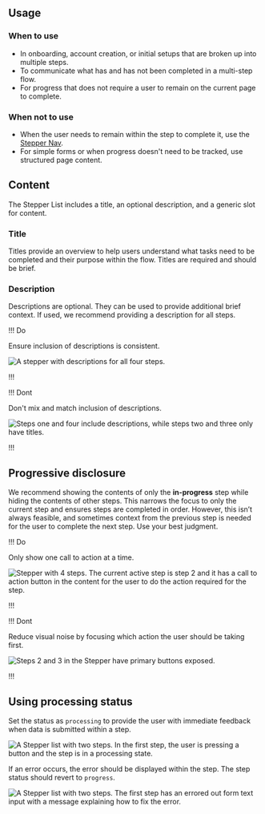 ## Usage

### When to use

- In onboarding, account creation, or initial setups that are broken up into multiple steps.
- To communicate what has and has not been completed in a multi-step flow.
- For progress that does not require a user to remain on the current page to complete.

### When not to use

- When the user needs to remain within the step to complete it, use the [Stepper Nav](/components/stepper/nav).
- For simple forms or when progress doesn't need to be tracked, use structured page content.

## Content

The Stepper List includes a title, an optional description, and a generic slot for content.

### Title

Titles provide an overview to help users understand what tasks need to be completed and their purpose within the flow. Titles are required and should be brief.

### Description

Descriptions are optional. They can be used to provide additional brief context. If used, we recommend providing a description for all steps.

!!! Do

Ensure inclusion of descriptions is consistent.

![A stepper with descriptions for all four steps.](/assets/components/stepper/list/stepper-list-description-do.png)

!!!

!!! Dont

Don't mix and match inclusion of descriptions.

![Steps one and four include descriptions, while steps two and three only have titles.](/assets/components/stepper/list/stepper-list-description-dont.png)

!!!

## Progressive disclosure

We recommend showing the contents of only the **in-progress** step while hiding the contents of other steps. This narrows the focus to only the current step and ensures steps are completed in order. However, this isn’t always feasible, and sometimes context from the previous step is needed for the user to complete the next step. Use your best judgment.

!!! Do 

Only show one call to action at a time.

![Stepper with 4 steps. The current active step is step 2 and it has a call to action button in the content for the user to do the action required for the step.](/assets/components/stepper/list/stepper-list-progressive-disclosure.png)

!!!

!!! Dont

Reduce visual noise by focusing which action the user should be taking first.

![Steps 2 and 3 in the Stepper have primary buttons exposed.](/assets/components/stepper/list/stepper-list-progressive-disclosure-dont.png)

!!!

## Using processing status

Set the status as `processing` to provide the user with immediate feedback when data is submitted within a step.

![A Stepper list with two steps. In the first step, the user is pressing a button and the step is in a processing state.](/assets/components/stepper/list/stepper-list-processing-status.png)

If an error occurs, the error should be displayed within the step. The step status should revert to `progress`.

![A Stepper list with two steps. The first step has an errored out form text input with a message explaining how to fix the error.](/assets/components/stepper/list/stepper-list-processing-status-errored.png)